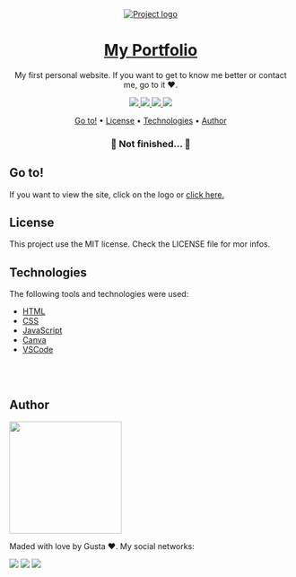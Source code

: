 <div align="center">
 <a href="https://gustasnt-portfolio.vercel.app/">
  <img src="https://i.ibb.co/df2fJnM/favicon.png" alt="Project logo" align="center">
  <h1>My Portfolio</h1>
 </a>
 <p>My first personal website. If you want to get to know me better or contact me, go to it ❤️.</p>
 <a href="https://developer.mozilla.org/pt-BR/docs/Web/HTML" target="_blank">
  <img src="https://img.shields.io/static/v1?label=HTML&message=V5&color=2add1a&style=for-the-badge&logo=">
 </a>
 <a href="https://developer.mozilla.org/pt-BR/docs/Web/CSS/" target="_blank">
  <img src="https://img.shields.io/static/v1?label=CSS&message=V3&color=2add1a&style=for-the-badge&logo=">
 </a>
 <a href="https://developer.mozilla.org/pt-BR/docs/Web/JavaScript" target="_blank">
  <img src="https://img.shields.io/static/v1?label=JS&message=ES6&color=2add1a&style=for-the-badge&logo=">
 </a>
 <a href="https://www.canva.com" target="_blank">
  <img src="https://img.shields.io/static/v1?label=Canva&message=V2.0&color=2add1a&style=for-the-badge&logo=">
 </a>
</div>

<p align="center">
 <a href="#goTo">Go to!</a> •
 <a href="#license">License</a> • 
 <a href="#technologies">Technologies</a> • 
 <a href="#author">Author</a>
</p>

<h3 align="center"> 
	🚧  Not finished...  🚧
</h3>

<div id="goTo">
 <h2>Go to!</h2>
 <p>If you want to view the site, click on the logo or <a href="https://gustasnt-portfolio.vercel.app/" target="_blank">click here.</a></p>
</div>

<div id="license">
 <h2>License</h2>
 <p>This project use the MIT license. Check the LICENSE file for mor infos.</p>
<div>
 
 <div id="technologies">
  <h2>Technologies</h2>
  <p>The following tools and technologies were used:</p>
  <ul>
   <li><a href="https://developer.mozilla.org/pt-BR/docs/Web/HTML" target="_blank">HTML</a></li>
   <li><a href="https://developer.mozilla.org/pt-BR/docs/Web/CSS/" target="_blank">CSS</a></li>
   <li><a href="https://developer.mozilla.org/pt-BR/docs/Web/JavaScript" target="_blank">JavaScript</a></li>
   <li><a href="https://www.canva.com" target="_blank">Canva</a></li>
   <li><a href="https://code.visualstudio.com/" target="_blank">VSCode</a></li>
  </ul>
  <br>
  <br>
 <div>
  
 <div id="author">
   <h2>Author</h2>
   <img src="https://i.ibb.co/zmSvf43/Gustavo.png" width="200px">
   <p>Maded with love by Gusta ❤️. My social networks:</p>
   <a href="https://www.instagram.com/gustavo_santosfr/" target="_blank"><img src="https://img.shields.io/badge/Instagram-E4405F?style=for-the-badge&logo=instagram&logoColor=white" target="_blank"></a>
 	 <a href="https://www.linkedin.com/in/gustavo-ferreira-dos-santos-a3b6b1231/" target="_blank"><img src="https://img.shields.io/badge/LinkedIn-0077B5?style=for-the-badge&logo=linkedin&logoColor=white" target="_blank"></a>
  <a href="https://github.com/Gusta-snt" target="_blank"><img src="https://img.shields.io/badge/GitHub-100000?style=for-the-badge&logo=github&logoColor=white" target="_blank"></a>
  </div>
